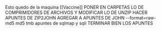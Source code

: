 
Esto quedo de la maquina [[Vaccine]]
PONER EN CARPETAS LO DE COMPRIMIDORES DE ARCHIVOS Y MODIFICAR LO DE UNZIP
HACER APUNTES DE ZIP2JOHN
AGREGAR A APUNTES DE JOHN --format=raw-md5 md5
tmb apuntes de sqlmap y sqli
TERMINAR BIEN LOS APUNTES